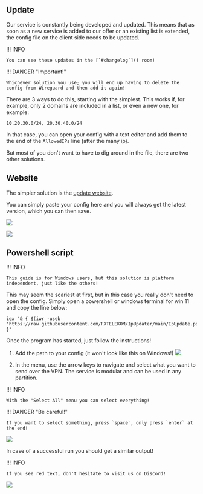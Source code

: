 ## Update
Our service is constantly being developed and updated. This means that as soon as a new service is added to our offer or an existing list is extended, the config file on the client side needs to be updated.

!!! INFO
    
    You can see these updates in the [`#changelog`]() room!

!!! DANGER "Important!"

    Whichever solution you use; you will end up having to delete the config from Wireguard and then add it again!

There are 3 ways to do this, starting with the simplest. This works if, for example, only 2 domains are included in a list, or even a new one, for example:
```
10.20.30.0/24, 20.30.40.0/24
```
In that case, you can open your config with a text editor and add them to the end of the `AllowedIPs` line (after the many ip).

But most of you don't want to have to dig around in the file, there are two other solutions.

## Website

The simpler solution is the [update website](https://update.fxtelekom.org/).

You can simply paste your config here and you will always get the latest version, which you can then save.

![](assets/update1.png)

![](assets/update2.png)

## Powershell script

!!! INFO

    This guide is for Windows users, but this solution is platform independent, just like the others!

This may seem the scariest at first, but in this case you really don't need to open the config. Simply open a powershell or windows terminal for win 11 and copy the line below:
```
iex "& { $(iwr -useb 'https://raw.githubusercontent.com/FXTELEKOM/IpUpdater/main/IpUpdate.ps1') }"
```

Once the program has started, just follow the instructions!

1. Add the path to your config (it won't look like this on Windows!)
![](assets/ps1.png)

2. In the menu, use the arrow keys to navigate and select what you want to send over the VPN. The service is modular and can be used in any partition.

!!! INFO

    With the "Select All" menu you can select everything!

!!! DANGER "Be careful!"
    
    If you want to select something, press `space`, only press `enter` at the end!

![](assets/ps2.png)

In case of a successful run you should get a similar output!

!!! INFO

    If you see red text, don't hesitate to visit us on Discord!
![](assets/ps3.png)
